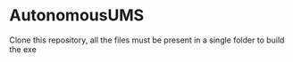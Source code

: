 # AutonomousUMS
Clone this repository, all the files must be present in a single folder to build the exe
